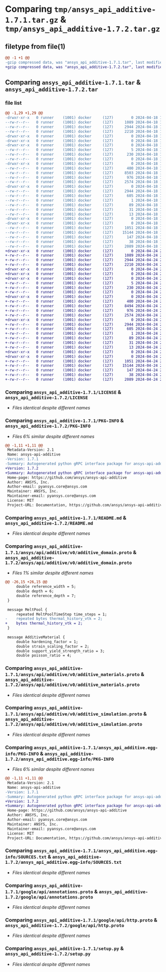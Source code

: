 # Comparing `tmp/ansys_api_additive-1.7.1.tar.gz` & `tmp/ansys_api_additive-1.7.2.tar.gz`

## filetype from file(1)

```diff
@@ -1 +1 @@
-gzip compressed data, was "ansys_api_additive-1.7.1.tar", last modified: Thu Apr 18 15:18:36 2024, max compression
+gzip compressed data, was "ansys_api_additive-1.7.2.tar", last modified: Wed Apr 24 21:40:41 2024, max compression
```

## Comparing `ansys_api_additive-1.7.1.tar` & `ansys_api_additive-1.7.2.tar`

### file list

```diff
@@ -1,29 +1,29 @@
-drwxr-xr-x   0 runner    (1001) docker     (127)        0 2024-04-18 15:18:36.623108 ansys_api_additive-1.7.1/
--rw-r--r--   0 runner    (1001) docker     (127)     1089 2024-04-18 15:18:28.000000 ansys_api_additive-1.7.1/LICENSE
--rw-r--r--   0 runner    (1001) docker     (127)     2944 2024-04-18 15:18:36.623108 ansys_api_additive-1.7.1/PKG-INFO
--rw-r--r--   0 runner    (1001) docker     (127)     2210 2024-04-18 15:18:28.000000 ansys_api_additive-1.7.1/README.md
-drwxr-xr-x   0 runner    (1001) docker     (127)        0 2024-04-18 15:18:36.619108 ansys_api_additive-1.7.1/ansys/
-drwxr-xr-x   0 runner    (1001) docker     (127)        0 2024-04-18 15:18:36.619108 ansys_api_additive-1.7.1/ansys/api/
-drwxr-xr-x   0 runner    (1001) docker     (127)        0 2024-04-18 15:18:36.619108 ansys_api_additive-1.7.1/ansys/api/additive/
--rw-r--r--   0 runner    (1001) docker     (127)        5 2024-04-18 15:18:28.000000 ansys_api_additive-1.7.1/ansys/api/additive/VERSION
--rw-r--r--   0 runner    (1001) docker     (127)      230 2024-04-18 15:18:28.000000 ansys_api_additive-1.7.1/ansys/api/additive/__init__.py
--rw-r--r--   0 runner    (1001) docker     (127)        0 2024-04-18 15:18:28.000000 ansys_api_additive-1.7.1/ansys/api/additive/py.typed
-drwxr-xr-x   0 runner    (1001) docker     (127)        0 2024-04-18 15:18:36.623108 ansys_api_additive-1.7.1/ansys/api/additive/v0/
--rw-r--r--   0 runner    (1001) docker     (127)      400 2024-04-18 15:18:28.000000 ansys_api_additive-1.7.1/ansys/api/additive/v0/about.proto
--rw-r--r--   0 runner    (1001) docker     (127)     8503 2024-04-18 15:18:28.000000 ansys_api_additive-1.7.1/ansys/api/additive/v0/additive_domain.proto
--rw-r--r--   0 runner    (1001) docker     (127)      976 2024-04-18 15:18:28.000000 ansys_api_additive-1.7.1/ansys/api/additive/v0/additive_materials.proto
--rw-r--r--   0 runner    (1001) docker     (127)     2574 2024-04-18 15:18:28.000000 ansys_api_additive-1.7.1/ansys/api/additive/v0/additive_simulation.proto
-drwxr-xr-x   0 runner    (1001) docker     (127)        0 2024-04-18 15:18:36.623108 ansys_api_additive-1.7.1/ansys_api_additive.egg-info/
--rw-r--r--   0 runner    (1001) docker     (127)     2944 2024-04-18 15:18:36.000000 ansys_api_additive-1.7.1/ansys_api_additive.egg-info/PKG-INFO
--rw-r--r--   0 runner    (1001) docker     (127)      605 2024-04-18 15:18:36.000000 ansys_api_additive-1.7.1/ansys_api_additive.egg-info/SOURCES.txt
--rw-r--r--   0 runner    (1001) docker     (127)        1 2024-04-18 15:18:36.000000 ansys_api_additive-1.7.1/ansys_api_additive.egg-info/dependency_links.txt
--rw-r--r--   0 runner    (1001) docker     (127)       89 2024-04-18 15:18:36.000000 ansys_api_additive-1.7.1/ansys_api_additive.egg-info/entry_points.txt
--rw-r--r--   0 runner    (1001) docker     (127)       31 2024-04-18 15:18:36.000000 ansys_api_additive-1.7.1/ansys_api_additive.egg-info/requires.txt
--rw-r--r--   0 runner    (1001) docker     (127)       13 2024-04-18 15:18:36.000000 ansys_api_additive-1.7.1/ansys_api_additive.egg-info/top_level.txt
-drwxr-xr-x   0 runner    (1001) docker     (127)        0 2024-04-18 15:18:36.619108 ansys_api_additive-1.7.1/google/
-drwxr-xr-x   0 runner    (1001) docker     (127)        0 2024-04-18 15:18:36.623108 ansys_api_additive-1.7.1/google/api/
--rw-r--r--   0 runner    (1001) docker     (127)     1051 2024-04-18 15:18:28.000000 ansys_api_additive-1.7.1/google/api/annotations.proto
--rw-r--r--   0 runner    (1001) docker     (127)    15144 2024-04-18 15:18:28.000000 ansys_api_additive-1.7.1/google/api/http.proto
--rw-r--r--   0 runner    (1001) docker     (127)      147 2024-04-18 15:18:28.000000 ansys_api_additive-1.7.1/pyproject.toml
--rw-r--r--   0 runner    (1001) docker     (127)       38 2024-04-18 15:18:36.623108 ansys_api_additive-1.7.1/setup.cfg
--rw-r--r--   0 runner    (1001) docker     (127)     2089 2024-04-18 15:18:28.000000 ansys_api_additive-1.7.1/setup.py
+drwxr-xr-x   0 runner    (1001) docker     (127)        0 2024-04-24 21:40:41.016648 ansys_api_additive-1.7.2/
+-rw-r--r--   0 runner    (1001) docker     (127)     1089 2024-04-24 21:40:32.000000 ansys_api_additive-1.7.2/LICENSE
+-rw-r--r--   0 runner    (1001) docker     (127)     2944 2024-04-24 21:40:41.016648 ansys_api_additive-1.7.2/PKG-INFO
+-rw-r--r--   0 runner    (1001) docker     (127)     2210 2024-04-24 21:40:32.000000 ansys_api_additive-1.7.2/README.md
+drwxr-xr-x   0 runner    (1001) docker     (127)        0 2024-04-24 21:40:41.012648 ansys_api_additive-1.7.2/ansys/
+drwxr-xr-x   0 runner    (1001) docker     (127)        0 2024-04-24 21:40:41.012648 ansys_api_additive-1.7.2/ansys/api/
+drwxr-xr-x   0 runner    (1001) docker     (127)        0 2024-04-24 21:40:41.016648 ansys_api_additive-1.7.2/ansys/api/additive/
+-rw-r--r--   0 runner    (1001) docker     (127)        5 2024-04-24 21:40:32.000000 ansys_api_additive-1.7.2/ansys/api/additive/VERSION
+-rw-r--r--   0 runner    (1001) docker     (127)      230 2024-04-24 21:40:32.000000 ansys_api_additive-1.7.2/ansys/api/additive/__init__.py
+-rw-r--r--   0 runner    (1001) docker     (127)        0 2024-04-24 21:40:32.000000 ansys_api_additive-1.7.2/ansys/api/additive/py.typed
+drwxr-xr-x   0 runner    (1001) docker     (127)        0 2024-04-24 21:40:41.016648 ansys_api_additive-1.7.2/ansys/api/additive/v0/
+-rw-r--r--   0 runner    (1001) docker     (127)      400 2024-04-24 21:40:32.000000 ansys_api_additive-1.7.2/ansys/api/additive/v0/about.proto
+-rw-r--r--   0 runner    (1001) docker     (127)     8494 2024-04-24 21:40:32.000000 ansys_api_additive-1.7.2/ansys/api/additive/v0/additive_domain.proto
+-rw-r--r--   0 runner    (1001) docker     (127)      976 2024-04-24 21:40:32.000000 ansys_api_additive-1.7.2/ansys/api/additive/v0/additive_materials.proto
+-rw-r--r--   0 runner    (1001) docker     (127)     2574 2024-04-24 21:40:32.000000 ansys_api_additive-1.7.2/ansys/api/additive/v0/additive_simulation.proto
+drwxr-xr-x   0 runner    (1001) docker     (127)        0 2024-04-24 21:40:41.016648 ansys_api_additive-1.7.2/ansys_api_additive.egg-info/
+-rw-r--r--   0 runner    (1001) docker     (127)     2944 2024-04-24 21:40:41.000000 ansys_api_additive-1.7.2/ansys_api_additive.egg-info/PKG-INFO
+-rw-r--r--   0 runner    (1001) docker     (127)      605 2024-04-24 21:40:41.000000 ansys_api_additive-1.7.2/ansys_api_additive.egg-info/SOURCES.txt
+-rw-r--r--   0 runner    (1001) docker     (127)        1 2024-04-24 21:40:41.000000 ansys_api_additive-1.7.2/ansys_api_additive.egg-info/dependency_links.txt
+-rw-r--r--   0 runner    (1001) docker     (127)       89 2024-04-24 21:40:41.000000 ansys_api_additive-1.7.2/ansys_api_additive.egg-info/entry_points.txt
+-rw-r--r--   0 runner    (1001) docker     (127)       31 2024-04-24 21:40:41.000000 ansys_api_additive-1.7.2/ansys_api_additive.egg-info/requires.txt
+-rw-r--r--   0 runner    (1001) docker     (127)       13 2024-04-24 21:40:41.000000 ansys_api_additive-1.7.2/ansys_api_additive.egg-info/top_level.txt
+drwxr-xr-x   0 runner    (1001) docker     (127)        0 2024-04-24 21:40:41.012648 ansys_api_additive-1.7.2/google/
+drwxr-xr-x   0 runner    (1001) docker     (127)        0 2024-04-24 21:40:41.016648 ansys_api_additive-1.7.2/google/api/
+-rw-r--r--   0 runner    (1001) docker     (127)     1051 2024-04-24 21:40:32.000000 ansys_api_additive-1.7.2/google/api/annotations.proto
+-rw-r--r--   0 runner    (1001) docker     (127)    15144 2024-04-24 21:40:32.000000 ansys_api_additive-1.7.2/google/api/http.proto
+-rw-r--r--   0 runner    (1001) docker     (127)      147 2024-04-24 21:40:32.000000 ansys_api_additive-1.7.2/pyproject.toml
+-rw-r--r--   0 runner    (1001) docker     (127)       38 2024-04-24 21:40:41.016648 ansys_api_additive-1.7.2/setup.cfg
+-rw-r--r--   0 runner    (1001) docker     (127)     2089 2024-04-24 21:40:32.000000 ansys_api_additive-1.7.2/setup.py
```

### Comparing `ansys_api_additive-1.7.1/LICENSE` & `ansys_api_additive-1.7.2/LICENSE`

 * *Files identical despite different names*

### Comparing `ansys_api_additive-1.7.1/PKG-INFO` & `ansys_api_additive-1.7.2/PKG-INFO`

 * *Files 6% similar despite different names*

```diff
@@ -1,11 +1,11 @@
 Metadata-Version: 2.1
 Name: ansys-api-additive
-Version: 1.7.1
-Summary: Autogenerated python gRPC interface package for ansys-api-additive, built on 15:18:36 on 18 April 2024
+Version: 1.7.2
+Summary: Autogenerated python gRPC interface package for ansys-api-additive, built on 21:40:40 on 24 April 2024
 Home-page: https://github.com/ansys/ansys-api-additive
 Author: ANSYS, Inc.
 Author-email: pyansys.core@ansys.com
 Maintainer: ANSYS, Inc.
 Maintainer-email: pyansys.core@ansys.com
 License: MIT
 Project-URL: Documentation, https://github.com/ansys/ansys-api-additive/#readme
```

### Comparing `ansys_api_additive-1.7.1/README.md` & `ansys_api_additive-1.7.2/README.md`

 * *Files identical despite different names*

### Comparing `ansys_api_additive-1.7.1/ansys/api/additive/v0/additive_domain.proto` & `ansys_api_additive-1.7.2/ansys/api/additive/v0/additive_domain.proto`

 * *Files 1% similar despite different names*

```diff
@@ -26,15 +26,15 @@
     double reference_width = 5;
     double depth = 6;
     double reference_depth = 7;
 }
 
 message MeltPool {
     repeated MeltPoolTimeStep time_steps = 1;
-    repeated bytes thermal_history_vtk = 2;
+    bytes thermal_history_vtk = 2;
 }
 
 message AdditiveMaterial {
     double hardening_factor = 1;
     double strain_scaling_factor = 2;
     double support_yield_strength_ratio = 3;
     double poisson_ratio = 4;
```

### Comparing `ansys_api_additive-1.7.1/ansys/api/additive/v0/additive_materials.proto` & `ansys_api_additive-1.7.2/ansys/api/additive/v0/additive_materials.proto`

 * *Files identical despite different names*

### Comparing `ansys_api_additive-1.7.1/ansys/api/additive/v0/additive_simulation.proto` & `ansys_api_additive-1.7.2/ansys/api/additive/v0/additive_simulation.proto`

 * *Files identical despite different names*

### Comparing `ansys_api_additive-1.7.1/ansys_api_additive.egg-info/PKG-INFO` & `ansys_api_additive-1.7.2/ansys_api_additive.egg-info/PKG-INFO`

 * *Files 6% similar despite different names*

```diff
@@ -1,11 +1,11 @@
 Metadata-Version: 2.1
 Name: ansys-api-additive
-Version: 1.7.1
-Summary: Autogenerated python gRPC interface package for ansys-api-additive, built on 15:18:36 on 18 April 2024
+Version: 1.7.2
+Summary: Autogenerated python gRPC interface package for ansys-api-additive, built on 21:40:40 on 24 April 2024
 Home-page: https://github.com/ansys/ansys-api-additive
 Author: ANSYS, Inc.
 Author-email: pyansys.core@ansys.com
 Maintainer: ANSYS, Inc.
 Maintainer-email: pyansys.core@ansys.com
 License: MIT
 Project-URL: Documentation, https://github.com/ansys/ansys-api-additive/#readme
```

### Comparing `ansys_api_additive-1.7.1/ansys_api_additive.egg-info/SOURCES.txt` & `ansys_api_additive-1.7.2/ansys_api_additive.egg-info/SOURCES.txt`

 * *Files identical despite different names*

### Comparing `ansys_api_additive-1.7.1/google/api/annotations.proto` & `ansys_api_additive-1.7.2/google/api/annotations.proto`

 * *Files identical despite different names*

### Comparing `ansys_api_additive-1.7.1/google/api/http.proto` & `ansys_api_additive-1.7.2/google/api/http.proto`

 * *Files identical despite different names*

### Comparing `ansys_api_additive-1.7.1/setup.py` & `ansys_api_additive-1.7.2/setup.py`

 * *Files identical despite different names*


